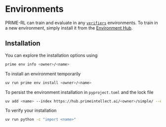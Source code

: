 # Environments

PRIME-RL can train and evaluate in any [`verifiers`](https://github.com/willccbb/verifiers) environments. To train in a new environment, simply install it from the [Environment Hub](https://app.primeintellect.ai/dashboard/environments).

## Installation

You can explore the installation options using

```bash
prime env info <owner>/<name>
```

To install an environment temporarily

```bash
uv run prime env install <owner>/<name>
```

To persist the environment installation in `pyproject.toml` and the lock file

```bash
uv add <name> --index https://hub.primeintellect.ai/<owner>/simple/ --optional vf 
```

To verify your installation

```bash
uv run python -c "import <name>"
```